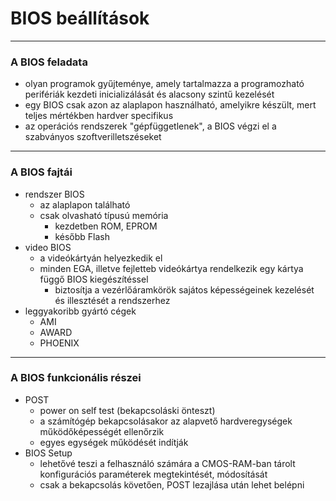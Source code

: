 # BIOS beállítások
---

### A BIOS feladata
- olyan programok gyűjteménye, amely tartalmazza a programozható perifériák kezdeti inicializálását és alacsony szintű kezelését
- egy BIOS csak azon az alaplapon használható, amelyikre készült, mert teljes mértékben hardver specifikus
- az operációs rendszerek "gépfüggetlenek", a BIOS végzi el a szabványos szoftverilletszéseket

---

### A BIOS fajtái
- rendszer BIOS
	- az alaplapon található
	- csak olvasható típusú memória
		- kezdetben ROM, EPROM
		- később Flash
- video BIOS
	- a videókártyán helyezkedik el
	- minden EGA, illetve fejletteb videókártya rendelkezik egy kártya függő BIOS kiegészítéssel
		- biztosítja a vezérlőáramkörök sajátos képességeinek kezelését és illesztését a rendszerhez
- leggyakoribb gyártó cégek
	- AMI
	- AWARD
	- PHOENIX

---

### A BIOS funkcionális részei
- POST
	- power on self test (bekapcsoláski önteszt)
	- a számítógép bekapcsolásakor az alapvető hardveregységek működőképességét ellenőrzik
	- egyes egységek működését indítják
- BIOS Setup
	- lehetővé teszi a felhasználó számára a CMOS-RAM-ban tárolt konfigurációs paraméterek megtekintését, módosítását
	- csak a bekapcsolás követően, POST lezajlása után lehet belépni